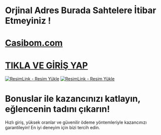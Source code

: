 # Orjinal Adres Burada Sahtelere İtibar Etmeyiniz !

# <a href="https://www.youtube.com/@c4s1bomgrs">Casibom.com</a>
# <a href="https://www.youtube.com/@c4s1bomgrs">TIKLA VE GİRİŞ YAP</a>

<a href="https://www.youtube.com/@c4s1bomgrs" title="ResimLink - Resim Yükle"><img src="https://r.resimlink.com/rT49YoZX.png" title="ResimLink - Resim Yükle" alt="ResimLink - Resim Yükle"></a>
<a href="https://www.youtube.com/@c4s1bomgrs" title="ResimLink - Resim Yükle"><img src="https://r.resimlink.com/rT49YoZX.png" title="ResimLink - Resim Yükle" alt="ResimLink - Resim Yükle"></a>

# Bonuslar ile kazancınızı katlayın, eğlencenin tadını çıkarın!

Hızlı giriş, yüksek oranlar ve güvenilir ödeme yöntemleriyle kazancınızı garantileyin! En iyi deneyim için bizi tercih edin.
